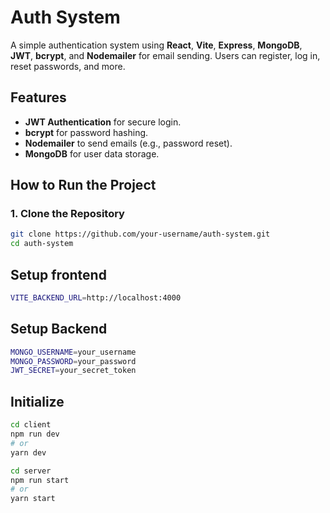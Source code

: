 # Auth System

A simple authentication system using **React**, **Vite**, **Express**, **MongoDB**, **JWT**, **bcrypt**, and **Nodemailer** for email sending. Users can register, log in, reset passwords, and more.

## Features
- **JWT Authentication** for secure login.
- **bcrypt** for password hashing.
- **Nodemailer** to send emails (e.g., password reset).
- **MongoDB** for user data storage.

## How to Run the Project

### 1. **Clone the Repository**

```bash
git clone https://github.com/your-username/auth-system.git
cd auth-system
```
## Setup frontend
```bash
VITE_BACKEND_URL=http://localhost:4000
```

## Setup Backend


```bash
MONGO_USERNAME=your_username
MONGO_PASSWORD=your_password
JWT_SECRET=your_secret_token
```
## Initialize 
```bash
cd client
npm run dev
# or
yarn dev

cd server
npm run start
# or
yarn start

```


